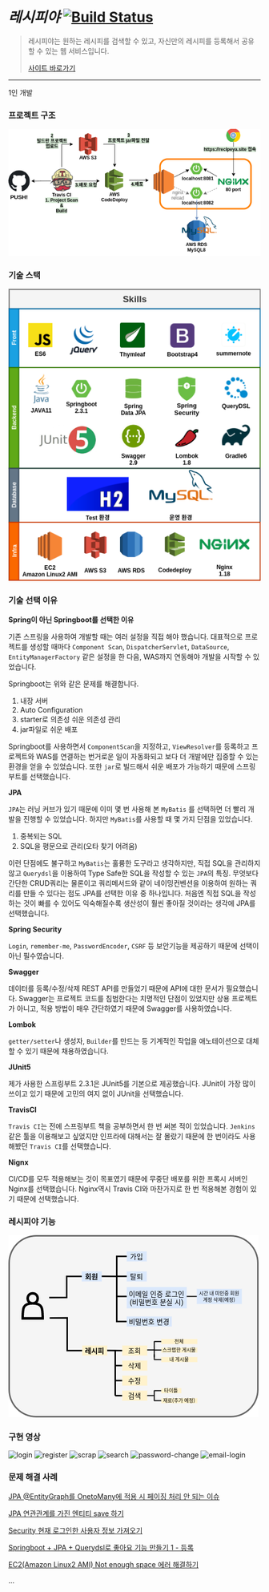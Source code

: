 # _레시피야_ [![Build Status](https://travis-ci.org/cocodori/recipe.com.svg?branch=main)](https://travis-ci.org/cocodori/recipe.com)

> 레시피야는 원하는 레시피를 검색할 수 있고, 자신만의 레시피를 등록해서 공유할 수 있는 웹 서비스입니다. 
> 
> [사이트 바로가기](http://recipeya.site)

----
1인 개발

### 프로젝트 구조

![recipeya_project_structure](src/main/resources/static/readme_img/recipeya.site_structure.png)

### 기술 스택

![stack](src/main/resources/static/readme_img/기술스택.png)

### 기술 선택 이유

**Spring이 아닌 Springboot를  선택한 이유**

기존 스프링을 사용하여 개발할 때는 여러 설정을 직접 해야 했습니다. 대표적으로 프로젝트를 생성할 때마다 `Component Scan`, `DispatcherServlet`, `DataSource`, `EntityManagerFactory` 같은 설정을 한 다음, WAS까지 연동해야 개발을 시작할 수 있었습니다.

Springboot는 위와 같은 문제를 해결합니다.

1. 내장 서버
2. Auto Configuration
3. starter로 의존성 쉬운 의존성 관리
4. jar파일로 쉬운 배포

Springboot를 사용하면서 `ComponentScan`을 지정하고, `ViewResolver`를 등록하고 프로젝트와 WAS를 연결하는 번거로운 일이 자동화되고 보다 더 개발에만 집중할 수 있는 환경을  얻을 수 있었습니다. 또한 `jar`로 빌드해서 쉬운 배포가 가능하기 때문에 스프링부트를 선택했습니다.

**JPA**

`JPA`는 러닝 커브가 있기 때문에 이미 몇 번 사용해 본 `MyBatis` 를 선택하면 더 빨리 개발을 진행할 수 있었습니다. 하지만 `MyBatis`를 사용할 때 몇 가지 단점을 있었습니다.

1. 중복되는 SQL
2. SQL을 평문으로 관리(오타 찾기 어려움)

이런 단점에도 불구하고 `MyBatis`는 훌륭한 도구라고 생각하지만,  직접 SQL을 관리하지 않고 `Querydsl`을 이용하여 Type Safe한 SQL을 작성할 수 있는 `JPA`의 특징. 무엇보다 간단한 CRUD쿼리는 물론이고 쿼리메서드와 같이 네이밍컨벤션을 이용하여 원하는 쿼리를 만들 수 있다는 점도 JPA를 선택한 이유 중 하나입니다. 처음엔 직접 SQL을 작성하는 것이 빠를 수 있어도 익숙해질수록 생산성이 훨씬 좋아질 것이라는 생각에 JPA를 선택했습니다.

**Spring Security**

`Login`,  `remember-me`, `PasswordEncoder`, `CSRF` 등 보안기능을 제공하기 때문에 선택이 아닌 필수였습니다.

**Swagger**

데이터를 등록/수정/삭제 REST API를 만들었기 때문에 API에 대한 문서가 필요했습니다. Swagger는 프로젝트 코드를 침범한다는 치명적인 단점이 있었지만 상용 프로젝트가 아니고, 적용 방법이 매우 간단하였기 때문에 Swagger를 사용하였습니다.

**Lombok**

`getter/setter`나 생성자, `Builder`를 만드는 등 기계적인 작업을 애노테이션으로 대체할 수 있기 때문에 채용하였습니다.

**JUnit5**

제가 사용한 스프링부트 2.3.1은 JUnit5를 기본으로 제공했습니다. JUnit이 가장 많이 쓰이고 있기 때문에 고민의 여지 없이 JUnit을 선택했습니다.

**TravisCI**

`Travis CI`는 전에 스프링부트 책을 공부하면서 한 번 써본 적이 있었습니다. `Jenkins` 같은 툴을 이용해보고 싶었지만 인프라에 대해서는 잘 몰랐기 때문에 한 번이라도 사용해봤던 `Travis CI`를 선택했습니다.

**Nignx**

CI/CD를 모두 적용해보는 것이 목표였기 때문에 무중단 배포를 위한 프록시 서버인 Nginx를 선택했습니다. Nginx역시 Travis CI와 마찬가지로 한 번 적용해본 경험이 있기 때문에 선택했습니다.


### 레시피야 기능

![stack](src/main/resources/static/readme_img/recipeya_기능.png)


### 구현 영상

![login](https://recipe-service-bucket.s3.ap-northeast-2.amazonaws.com/gif-file/login.gif)
![register](https://recipe-service-bucket.s3.ap-northeast-2.amazonaws.com/gif-file/register.gif)
![scrap](https://recipe-service-bucket.s3.ap-northeast-2.amazonaws.com/gif-file/scrap.gif)
![search](https://recipe-service-bucket.s3.ap-northeast-2.amazonaws.com/gif-file/search.gif)
![password-change](https://recipe-service-bucket.s3.ap-northeast-2.amazonaws.com/gif-file/password-change.gif)
![email-login](https://recipe-service-bucket.s3.ap-northeast-2.amazonaws.com/gif-file/email-login.gif)

### 문제 해결 사례

[JPA @EntityGraph를 OnetoMany에 적용 시 페이징 처리 안 되는 이슈](https://coco-log.tistory.com/127?category=926746)

[JPA 연관관계를 가진 엔티티 save 하기](https://coco-log.tistory.com/128?category=926746)

[Security 현재 로그인한 사용자 정보 가져오기](https://coco-log.tistory.com/129?category=912572)

[Springboot + JPA + Querydsl로 좋아요 기능 만들기 1 - 등록](https://coco-log.tistory.com/133?category=912572)

[EC2(Amazon Linux2 AMI) Not enough space 에러 해결하기](https://coco-log.tistory.com/132?category=911481)




...